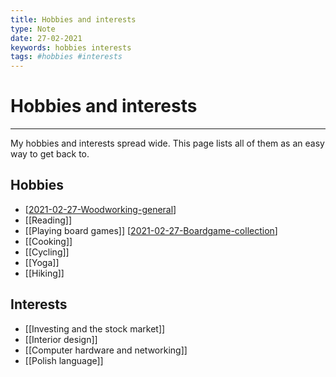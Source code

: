 ```yaml
---
title: Hobbies and interests
type: Note
date: 27-02-2021
keywords: hobbies interests
tags: #hobbies #interests
---
```

# Hobbies and interests
***
My hobbies and interests spread wide. This page lists all of them as an easy way to get back to.
## Hobbies
- [[2021-02-27-Woodworking-general]]
- [[Reading]]
- [[Playing board games]] [[2021-02-27-Boardgame-collection]]
- [[Cooking]]
- [[Cycling]]
- [[Yoga]]
- [[Hiking]]

## Interests
- [[Investing and the stock market]]
- [[Interior design]]
- [[Computer hardware and networking]]
- [[Polish language]]

[//begin]: # "Autogenerated link references for markdown compatibility"
[2021-02-27-Woodworking-general]: 2021-02-27-Woodworking-general.md "Woodworking"
[2021-02-27-Boardgame-collection]: 2021-02-27-Boardgame-collection.md "Board games to get"
[//end]: # "Autogenerated link references"